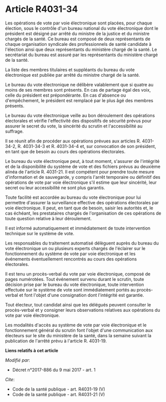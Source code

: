 # Article R4031-34

Les opérations de vote par voie électronique sont placées, pour chaque élection, sous le contrôle d'un bureau national du
vote électronique dont le président est désigné par arrêté du ministre de la justice et du ministre chargés de la santé. Ce
bureau est composé de deux représentants de chaque organisation syndicale des professionnels de santé candidate à l'élection
ainsi que deux représentants du ministère chargé de la santé. Le secrétariat du bureau est assuré par les représentants du
ministère chargé de la santé. 

La liste des membres titulaires et suppléants du bureau du vote électronique est publiée par arrêté du ministre chargé de la
santé. 

Le bureau du vote électronique ne délibère valablement que si quatre au moins de ses membres sont présents. En cas de partage
égal des voix, celle du président est prépondérante. En cas d'absence ou d'empêchement, le président est remplacé par le plus
âgé des membres présents. 

Le bureau du vote électronique veille au bon déroulement des opérations électorales et vérifie l'effectivité des dispositifs
de sécurité prévus pour assurer le secret du vote, la sincérité du scrutin et l'accessibilité au suffrage. 

Il se réunit afin de procéder aux opérations prévues aux articles R. 4031-34-2, R. 4031-34-3 et R. 4031-34-4 et, sur
convocation de son président, en tant que de besoin au cours des opérations électorales. 

Le bureau du vote électronique peut, à tout moment, s'assurer de l'intégrité et de la disponibilité du système de vote et des
fichiers prévus au deuxième alinéa de l'article R. 4031-21. Il est compétent pour prendre toute mesure d'information et de
sauvegarde, y compris l'arrêt temporaire ou définitif des opérations de vote par voie électronique s'il estime que leur
sincérité, leur secret ou leur accessibilité ne sont plus garantis. 

Toute facilité est accordée au bureau du vote électronique pour lui permettre d'assurer la surveillance effective des
opérations électorales par voie électronique. Il peut, en tant que de besoin, saisir les autorités et, le cas échéant, les
prestataires chargés de l'organisation de ces opérations de toute question relative à leur déroulement. 

Il est informé automatiquement et immédiatement de toute intervention technique sur le système de vote. 

Les responsables du traitement automatisé délèguent auprès du bureau du vote électronique un ou plusieurs experts chargés de
l'éclairer sur le fonctionnement du système de vote par voie électronique et les événements éventuellement rencontrés au
cours des opérations électorales. 

Il est tenu un procès-verbal du vote par voie électronique, composé de pages numérotées. Tout événement survenu durant le
scrutin, toute décision prise par le bureau du vote électronique, toute intervention effectuée sur le système de vote sont
immédiatement portés au procès-verbal et font l'objet d'une consignation dont l'intégrité est garantie. 

Tout électeur, tout candidat ainsi que les délégués peuvent consulter le procès-verbal et y consigner leurs observations
relatives aux opérations du vote par voie électronique. 

Les modalités d'accès au système de vote par voie électronique et le fonctionnement général du scrutin font l'objet d'une
communication aux électeurs sur le site du ministère de la santé, dans la semaine suivant la publication de l'arrêté prévu à
l'article R. 4031-19.

**Liens relatifs à cet article**

_Modifié par_:

  - Décret n°2017-886 du 9 mai 2017 - art. 1

_Cite_:

  - Code de la santé publique - art. R4031-19 (V)
  - Code de la santé publique - art. R4031-21 (V)
